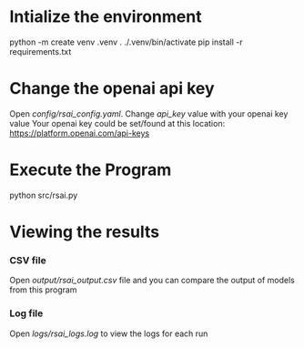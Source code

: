 # Intialize the environment
python -m create venv .venv
. ./.venv/bin/activate
pip install -r requirements.txt

# Change the openai api key
Open _config/rsai_config.yaml_.
Change _api_key_ value with your openai key value
Your openai key could be set/found at this location: https://platform.openai.com/api-keys

# Execute the Program
python src/rsai.py

# Viewing the results
### CSV file
Open _output/rsai_output.csv_ file and you can compare the output of models from this program
### Log file
Open _logs/rsai_logs.log_ to view the logs for each run
